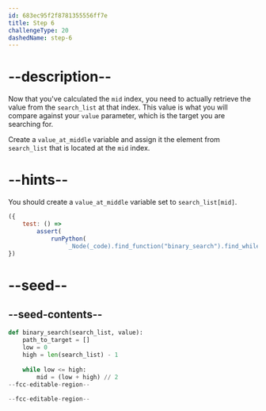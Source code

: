 ```yaml
---
id: 683ec95f2f8781355556ff7e
title: Step 6
challengeType: 20
dashedName: step-6
---
```


# --description--

Now that you've calculated the `mid` index, you need to actually retrieve the value from the `search_list` at that index. This value is what you will compare against your `value` parameter, which is the target you are searching for.

Create a `value_at_middle` variable and assign it the element from `search_list` that is located at the `mid` index. 

# --hints--

You should create a `value_at_middle` variable set to `search_list[mid]`.

```js
({
    test: () =>
        assert(
            runPython(
                `_Node(_code).find_function("binary_search").find_whiles()[0].find_body().is_equivalent("mid = (low + high) // 2 \\nvalue_at_middle = search_list[mid]")`))
})
```

# --seed--

## --seed-contents--

```py
def binary_search(search_list, value):
    path_to_target = []
    low = 0
    high = len(search_list) - 1
    
    while low <= high:
        mid = (low + high) // 2
--fcc-editable-region--
        
--fcc-editable-region--
```
